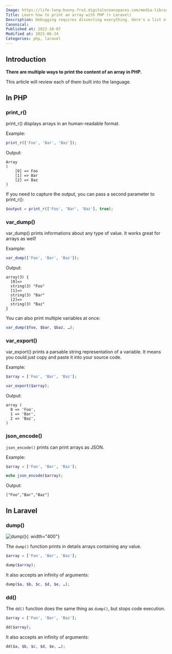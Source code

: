 ```yaml
---
Image: https://life-long-bunny.fra1.digitaloceanspaces.com/media-library/production/8/woman-coding_xuisvu.jpg
Title: Learn how to print an array with PHP (+ Laravel)
Description: Debugging requires dissecting everything. Here's a list of all the one-line of code built-in ways to print arrays in PHP (and even Laravel-specific helpers).
Canonical: 
Published at: 2022-10-07
Modified at: 2023-06-24
Categories: php, laravel
---
```


## Introduction

**There are multiple ways to print the content of an array in PHP.**

This article will review each of them built into the language.

## In PHP

### print_r()

print_r() displays arrays in an human-readable format.

Example:

```php
print_r(['Foo', 'Bar', 'Baz']);
```

Output:

```
Array
(
    [0] => Foo
    [1] => Bar
    [2] => Baz
)
```

If you need to capture the output, you can pass a second parameter to print_r():

```php
$output = print_r(['Foo', 'Bar', 'Baz'], true);
```

### var_dump()

var_dump() prints informations about any type of value. It works great for arrays as well!

Example:

```php
var_dump(['Foo', 'Bar', 'Baz']);
```

Output:

```
array(3) {
  [0]=>
  string(3) "Foo"
  [1]=>
  string(3) "Bar"
  [2]=>
  string(3) "Baz"
}
```

You can also print multiple variables at once:

```php
var_dump($foo, $bar, $baz, …);
```

### var_export()

var_export() prints a parsable string representation of a variable. It means you could just copy and paste it into your source code.

Example:

```php
$array = ['Foo', 'Bar', 'Baz'];

var_export($array);
```

Output:

```
array (
  0 => 'Foo',
  1 => 'Bar',
  2 => 'Baz',
)
```

### json_encode()

`json_encode()` prints can print arrays as JSON.

Example:

```php
$array = ['Foo', 'Bar', 'Baz'];

echo json_encode($array);
```

Output:

```
["Foo","Bar","Baz"]
```

## In Laravel

### dump()

![dump()](https://life-long-bunny.fra1.digitaloceanspaces.com/media-library/production/86/conversions/Screen_Shot_2023-01-16_at_07.54.59_ichkqp-medium.jpg){: width="400"}

The `dump()` function prints in details arrays containing any value.

```php
$array = ['Foo', 'Bar', 'Baz'];

dump($array);
```

It also accepts an infinity of arguments:

```php
dump($a, $b, $c, $d, $e, …);
```

### dd()

The `dd()` function does the same thing as `dump()`, but stops code execution.

```php
$array = ['Foo', 'Bar', 'Baz'];

dd($array);
```

It also accepts an infinity of arguments:

```php
dd($a, $b, $c, $d, $e, …);
```

